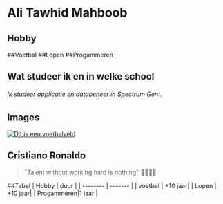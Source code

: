 # Ali Tawhid Mahboob
## Hobby
##Voetbal
##Lopen
##Progammeren
## Wat studeer ik en in welke school
###### Ik studeer applicatie en databeheer in Spectrum Gent.
## Images
[![Dit is een voetbalveld](https://images.pexels.com/photos/3845970/pexels-photo-3845970.jpeg)](https://github.com/Taw123654?tab=repositories)
## Cristiano Ronaldo
>"Talent without working hard is nothing" :goat::goat::goat::goat:


##Tabel
| Hobby    |  duur   |
| -------- | ------- |
| voetbal  | +10 jaar|
| Lopen    | +10 jaar|
| Progammeren|1 jaar |


